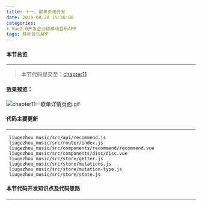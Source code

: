 ```yaml
---
title: 十一、歌单页面开发
date: 2019-08-28 15:30:00
categories:
- Vue2.0开发企业级移动音乐APP
tags: 移动音乐APP
---
```

#### 本节总览
---
> 本节代码提交至：[chapter11](https://github.com/liugezhou/liugezhou_music/tree/chapter11)
#### 效果预览：
![chapter11--歌单详情页面.gif](http://img.liugezhou.online/Vue2_09.gif)
#### 代码主要更新
---
```
 liugezhou_music/src/api/recommend.js
 liugezhou_music/src/router/index.js
 liugezhou_music/src/components/recommend/recommend.vue
 liugezhou_music/src/components/disc/disc.vue
 liugezhou_music/src/store/getter.js
 liugezhou_music/src/store/mutations.js
 liugezhou_music/src/store/mutation-type.js
 liugezhou_music/src/store/state.js

```
#### 本节代码开发知识点及代码思路
----

